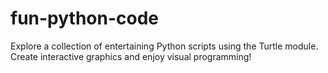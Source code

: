 # fun-python-code
Explore a collection of entertaining Python scripts using the Turtle module. Create interactive graphics and enjoy visual programming!
